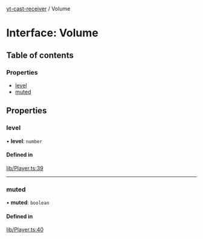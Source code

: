 [yt-cast-receiver](../README.md) / Volume

# Interface: Volume

## Table of contents

### Properties

- [level](Volume.md#level)
- [muted](Volume.md#muted)

## Properties

### level

• **level**: `number`

#### Defined in

[lib/Player.ts:39](https://github.com/patrickkfkan/yt-cast-receiver/blob/64eea67/src/lib/Player.ts#L39)

___

### muted

• **muted**: `boolean`

#### Defined in

[lib/Player.ts:40](https://github.com/patrickkfkan/yt-cast-receiver/blob/64eea67/src/lib/Player.ts#L40)
